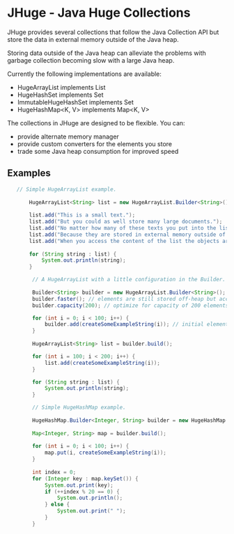 JHuge - Java Huge Collections
=============================

JHuge provides several collections that follow the Java Collection API but store the data in external memory outside of the Java heap.

Storing data outside of the Java heap can alleviate the problems with garbage collection becoming slow with a large Java heap.

Currently the following implementations are available:
- HugeArrayList<E> implements List<E>
- HugeHashSet implements Set<E>
- ImmutableHugeHashSet<E> implements Set<E>
- HugeHashMap<K, V> implements Map<K, V>

The collections in JHuge are designed to be flexible.
You can:
- provide alternate memory manager
- provide custom converters for the elements you store
- trade some Java heap consumption for improved speed


Examples
--------
 
 ```Java
   	// Simple HugeArrayList example.
 		
		HugeArrayList<String> list = new HugeArrayList.Builder<String>().build();
		
		list.add("This is a small text.");
		list.add("But you could as well store many large documents.");
		list.add("No matter how many of these texts you put into the list, the Java heap will never grow.");
		list.add("Because they are stored in external memory outside of the Java heap.");
		list.add("When you access the content of the list the objects are restored and become again available as Java objects.");
		
		for (String string : list) {
			System.out.println(string);
		}
```


```Java
 		// A HugeArrayList with a little configuration in the Builder.
 		
		Builder<String> builder = new HugeArrayList.Builder<String>();
		builder.faster(); // elements are still stored off-heap but access infrastructure is now in Java heap to improve performance
		builder.capacity(200); // optimize for capacity of 200 elements (can still grow)

		for (int i = 0; i < 100; i++) {
			builder.add(createSomeExampleString(i)); // initial elements can be added to the Builder
		}
		
		HugeArrayList<String> list = builder.build();

		for (int i = 100; i < 200; i++) {
			list.add(createSomeExampleString(i));
		}

		for (String string : list) {
			System.out.println(string);
		}
```
 
 
```Java
		// Simple HugeHashMap example.
		
		HugeHashMap.Builder<Integer, String> builder = new HugeHashMap.Builder<Integer, String>();
		
		Map<Integer, String> map = builder.build();
		
		for (int i = 0; i < 100; i++) {
			map.put(i, createSomeExampleString(i));
		}
		
		int index = 0;
		for (Integer key : map.keySet()) {
			System.out.print(key);
			if (++index % 20 == 0) {
				System.out.println();
			} else {
				System.out.print(" ");
			}
		}
```
 



